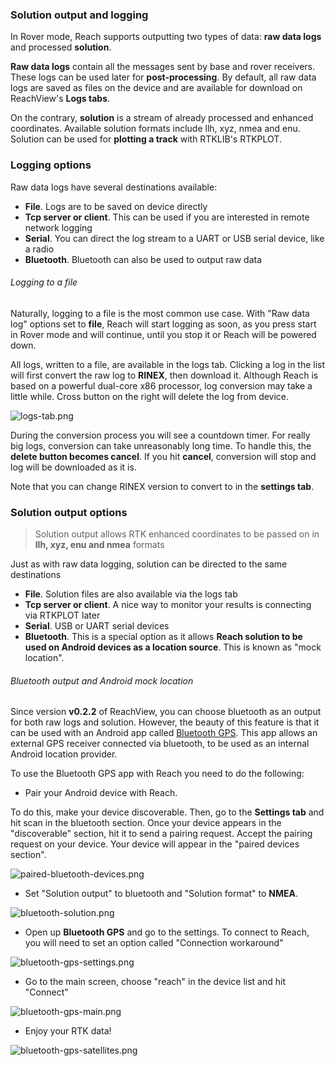 ### Solution output and logging

In Rover mode, Reach supports outputting two types of data: **raw data logs** and processed **solution**.

**Raw data logs** contain all the messages sent by base and rover receivers. These logs can be used later for **post-processing**.
By default, all raw data logs are saved as files on the device and are available for download on ReachView's **Logs tabs**.

On the contrary, **solution** is a stream of already processed and enhanced coordinates. Available solution formats include llh, xyz, nmea and enu. Solution can be used for **plotting a track** with RTKLIB's RTKPLOT.

### Logging options

Raw data logs have several destinations available:

* **File**. Logs are to be saved on device directly
* **Tcp server or client**. This can be used if you are interested in remote network logging
* **Serial**. You can direct the log stream to a UART or USB serial device, like a radio
* **Bluetooth**. Bluetooth can also be used to output raw data

###### Logging to a file

Naturally, logging to a file is the most common use case. With "Raw data log" options set to **file**, Reach will start logging as soon, as you press start in Rover mode and will continue, until you stop it or Reach will be powered down.

All logs, written to a file, are available in the logs tab. Clicking a log in the list will first convert the raw log to **RINEX**, then download it. Although Reach is based on a powerful dual-core x86 processor, log conversion may take a little while.
Cross button on the right will delete the log from device.

![logs-tab.png](img/reachview-app/logs-tab.png)

During the conversion process you will see a countdown timer. For really big logs, conversion can take unreasonably long time. To handle this, the **delete button becomes cancel**. If you hit **cancel**, conversion will stop and log will be downloaded as it is.

Note that you can change RINEX version to convert to in the **settings tab**.

### Solution output options

> Solution output allows RTK enhanced coordinates to be passed on in **llh, xyz, enu and nmea** formats

Just as with raw data logging, solution can be directed to the same destinations

* **File**. Solution files are also available via the logs tab
* **Tcp server or client**. A nice way to monitor your results is connecting via RTKPLOT later
* **Serial**. USB or UART serial devices
* **Bluetooth**. This is a special option as it allows **Reach solution to be used on Android devices as a location source**. This is known as "mock location".

###### Bluetooth output and Android mock location

Since version **v0.2.2** of ReachView, you can choose bluetooth as an output for both raw logs and solution. However, the beauty of this feature is that it can be used with an Android app called [Bluetooth GPS](https://play.google.com/store/apps/details?id=googoo.android.btgps&hl=en). This app allows an external GPS receiver connected via bluetooth, to be used as an internal Android location provider.

To use the Bluetooth GPS app with Reach you need to do the following:

* Pair your Android device with Reach.

To do this, make your device discoverable. Then, go to the **Settings tab** and hit scan in the bluetooth section. Once your device appears in the "discoverable" section, hit it to send a pairing request. Accept the pairing request on your device. Your device will appear in the "paired devices section".

![paired-bluetooth-devices.png](img/reachview-app/paired-bluetooth-devices.png)

* Set "Solution output" to bluetooth and "Solution format" to **NMEA**.

![bluetooth-solution.png](img/reachview-app/bluetooth-solution.png)

* Open up **Bluetooth GPS** and go to the settings. To connect to Reach, you will need to set an option called "Connection workaround"

![bluetooth-gps-settings.png](img/reachview-app/bluetooth-gps-settings.png)

* Go to the main screen, choose "reach" in the device list and hit "Connect"

![bluetooth-gps-main.png](img/reachview-app/bluetooth-gps-main.png)

* Enjoy your RTK data!

![bluetooth-gps-satellites.png](img/reachview-app/bluetooth-gps-satellites.png)








